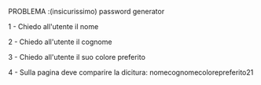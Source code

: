  PROBLEMA :(insicurissimo) password generator

 1 - Chiedo all'utente il nome

 2 - Chiedo all'utente il cognome

 3 - Chiedo all'utente il suo colore preferito

 4 - Sulla pagina deve comparire la dicitura: nomecognomecolorepreferito21


